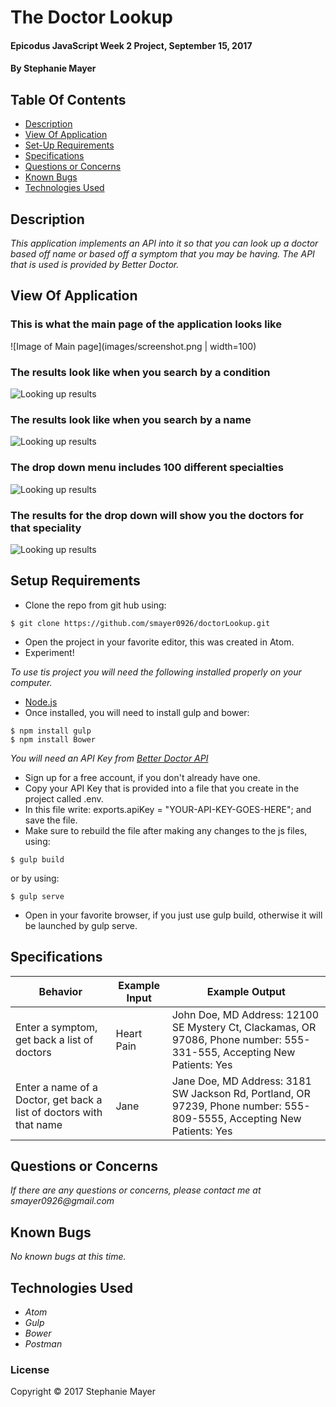 # The Doctor Lookup

#### Epicodus JavaScript Week 2 Project, September 15, 2017

#### By Stephanie Mayer

## Table Of Contents

* [Description](#description)
* [View Of Application](#view-of-application)
* [Set-Up Requirements](#setup-requirements)
* [Specifications](#specifications)
* [Questions or Concerns](#questions-or-concerns)
* [Known Bugs](#known-bugs)
* [Technologies Used](#technologies-used)

## Description

_This application implements an API into it so that you can look up a doctor based off name or based off a symptom that you may be having. The API that is used is provided by Better Doctor._


## View Of Application
### This is what the main page of the application looks like
![Image of Main page](images/screenshot.png | width=100)
### The results look like when you search by a condition
![Looking up results](images/screenshot2.png)
### The results look like when you search by a name
![Looking up results](images/screenshot1.png)
### The drop down menu includes 100 different specialties
![Looking up results](images/screenshot3.png)
### The results for the drop down will show you the doctors for that speciality
![Looking up results](images/screenshot4.png)


## Setup Requirements
* Clone the repo from git hub using:
````
$ git clone https://github.com/smayer0926/doctorLookup.git
````
* Open the project in your favorite editor, this was created in Atom.
* Experiment!

_To use tis project you will need the following installed properly on your computer._
* [Node.js](https://nodejs.org/en/)
* Once installed, you will need to install gulp and bower:

````
$ npm install gulp
$ npm install Bower
````

_You will need an API Key from [Better Doctor API](https://developer.betterdoctor.com/)_

* Sign up for a free account, if you don't already have one.
* Copy your API Key that is provided into a file that you create in the project called .env.
* In this file write: exports.apiKey = "YOUR-API-KEY-GOES-HERE"; and save the file.
* Make sure to rebuild the file after making any changes to the js files, using:
````
$ gulp build
````
 or by using:
````
$ gulp serve
````
* Open in your favorite browser, if you just use gulp build, otherwise it will be launched by gulp serve.

## Specifications

| Behavior      | Example Input      | Example Output       |
| ------------- | ------------- | ------------- |
| Enter a symptom, get back a list of doctors | Heart Pain  | John Doe, MD Address: 12100 SE Mystery Ct, Clackamas, OR 97086, Phone number: 555-331-555, Accepting New Patients: Yes |
| Enter a name of a Doctor, get back a list of doctors with that name | Jane | Jane Doe, MD Address: 3181 SW Jackson Rd, Portland, OR 97239, Phone number: 555-809-5555, Accepting New Patients: Yes |

## Questions or Concerns ##
_If there are any questions or concerns, please contact me at smayer0926@gmail.com_

## Known Bugs
_No known bugs at this time._

## Technologies Used

* _Atom_
* _Gulp_
* _Bower_
* _Postman_


### License

Copyright &copy; 2017 Stephanie Mayer

